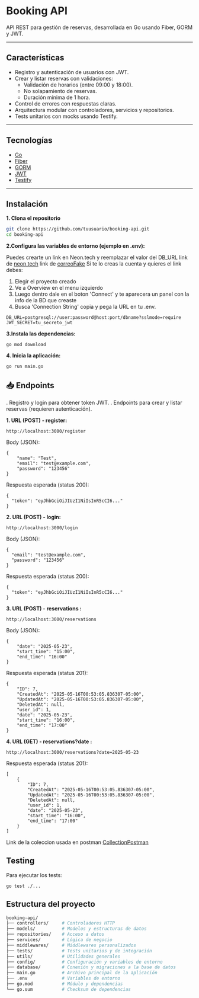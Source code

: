 # Booking API

API REST para gestión de reservas, desarrollada en Go usando Fiber, GORM y JWT.

---

## Características

- Registro y autenticación de usuarios con JWT.
- Crear y listar reservas con validaciones:
  - Validación de horarios (entre 09:00 y 18:00).
  - No solapamiento de reservas.
  - Duración mínima de 1 hora.
- Control de errores con respuestas claras.
- Arquitectura modular con controladores, servicios y repositorios.
- Tests unitarios con mocks usando Testify.

---

## Tecnologías

- [Go](https://golang.org/)
- [Fiber](https://gofiber.io/)
- [GORM](https://gorm.io/)
- [JWT](https://github.com/golang-jwt/jwt)
- [Testify](https://github.com/stretchr/testify)

---


## Instalación

**1. Clona el repositorio**

```bash
git clone https://github.com/tuusuario/booking-api.git
cd booking-api
```

**2.Configura las variables de entorno (ejemplo en .env):**

Puedes crearte un link en Neon.tech y reemplazar el valor del DB_URL
link de [neon tech](https://neon.tech/)
link de [correoFake](https://temp-mail.org/es/)
Si te lo creas la cuenta y quieres el link debes:
1. Elegir el proyecto creado
2. Ve a Overview en el menu izquierdo 
3. Luego dentro dale en el boton 'Connect' y te aparecera un panel con la info de la BD que creaste
4. Busca 'Connection String' copia y pega la URL en tu .env.
```
DB_URL=postgresql://user:password@host:port/dbname?sslmode=require
JWT_SECRET=tu_secreto_jwt
```

**3.Instala las dependencias:**
```
go mod download
```
**4. Inicia la aplicación:**
```
go run main.go
```


## 📥 Endpoints

. Registro y login para obtener token JWT.
. Endpoints para crear y listar reservas (requieren autenticación).


**1. URL (POST) - register:**
```
http://localhost:3000/register
```

Body (JSON):
```
{
    "name": "Test",
    "email": "test@example.com",
    "password": "123456"
}
```

Respuesta esperada (status 200):
```
{
  "token": "eyJhbGciOiJIUzI1NiIsInR5cCI6..."
}
```


**2. URL (POST) - login:**
```
http://localhost:3000/login
```

Body (JSON):
```
{
  "email": "test@example.com",
  "password": "123456"
}
```

Respuesta esperada (status 200):
```
{
  "token": "eyJhbGciOiJIUzI1NiIsInR5cCI6..."
}
```


**3. URL (POST) - reservations :**
```
http://localhost:3000/reservations
```

Body (JSON):
```
{
    "date": "2025-05-23",
    "start_time": "15:00",
    "end_time": "16:00"
}
```

Respuesta esperada (status 201):
```
{
    "ID": 7,
    "CreatedAt": "2025-05-16T00:53:05.836307-05:00",
    "UpdatedAt": "2025-05-16T00:53:05.836307-05:00",
    "DeletedAt": null,
    "user_id": 1,
    "date": "2025-05-23",
    "start_time": "16:00",
    "end_time": "17:00"
}
```


**4. URL (GET) - reservations?date :**
```
http://localhost:3000/reservations?date=2025-05-23
```

Respuesta esperada (status 201):
```
[
    {
        "ID": 7,
        "CreatedAt": "2025-05-16T00:53:05.836307-05:00",
        "UpdatedAt": "2025-05-16T00:53:05.836307-05:00",
        "DeletedAt": null,
        "user_id": 1,
        "date": "2025-05-23",
        "start_time": "16:00",
        "end_time": "17:00"
    }
]
```

Link de la coleccion usada en postman [CollectionPostman](https://drive.google.com/file/d/1kjpVtM97l_cvcW8C4NvPFvHesAMIgX0Q/view?usp=sharing)



## Testing
Para ejecutar los tests:
```
go test ./...
```

## Estructura del proyecto

```bash
booking-api/
├── controllers/     # Controladores HTTP
├── models/          # Modelos y estructuras de datos
├── repositories/    # Acceso a datos
├── services/        # Lógica de negocio
├── middlewares/     # Middlewares personalizados
├── tests/           # Tests unitarios y de integración
├── utils/           # Utilidades generales
├── config/          # Configuración y variables de entorno
├── database/        # Conexión y migraciones a la base de datos
├── main.go          # Archivo principal de la aplicación
├── .env             # Variables de entorno
├── go.mod           # Módulo y dependencias
└── go.sum           # Checksum de dependencias
```
